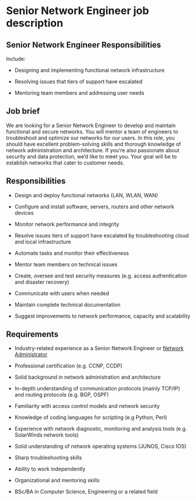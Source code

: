 # Senior Network Engineer job description


## Senior Network Engineer Responsibilities

Include:

* Designing and implementing functional network infrastructure

* Resolving issues that tiers of support have escalated

* Mentoring team members and addressing user needs


## Job brief

We are looking for a Senior Network Engineer to develop and maintain functional and secure networks. You will mentor a team of engineers to troubleshoot and optimize our networks for our users.
In this role, you should have excellent problem-solving skills and thorough knowledge of network administration and architecture. If you’re also passionate about security and data protection, we’d like to meet you.
Your goal will be to establish networks that cater to customer needs.


## Responsibilities

* Design and deploy functional networks (LAN, WLAN, WAN)

* Configure and install software, servers, routers and other network devices

* Monitor network performance and integrity

* Resolve issues tiers of support have escalated by troubleshooting cloud and local infrastructure

* Automate tasks and monitor their effectiveness

* Mentor team members on technical issues

* Create, oversee and test security measures (e.g. access authentication and disaster recovery)

* Communicate with users when needed

* Maintain complete technical documentation

* Suggest improvements to network performance, capacity and scalability


## Requirements

* Industry-related experience as a Senior Network Engineer or <a href="https://resources.workable.com/network-administrator-job-description" target="_blank">Network Administrator</a>

* Professional certification (e.g. CCNP, CCDP)

* Solid background in network administration and architecture

* In-depth understanding of communication protocols (mainly TCP/IP) and routing protocols (e.g. BGP, OSPF)

* Familiarity with access control models and network security

* Knowledge of coding languages for scripting (e.g Python, Perl)

* Experience with network diagnostic, monitoring and analysis tools (e.g. SolarWinds network tools)

* Solid understanding of network operating systems (JUNOS, Cisco IOS)

* Sharp troubleshooting skills

* Ability to work independently

* Organizational and mentoring skills

* BSc/BA in Computer Science, Engineering or a related field
